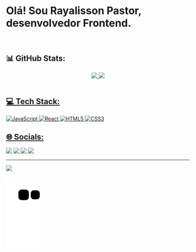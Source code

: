 # Olá! Sou Rayalisson Pastor, desenvolvedor Frontend.

<br>

## 📊 GitHub Stats:


<div align="center">
  <a href="https://github.com/rayalissonp">
  <img height="180em" src="https://github-readme-stats.vercel.app/api?username=rayalissonp&show_icons=true&theme=dracula&include_all_commits=true&count_private=true"/>
  <img height="180em" src="https://github-readme-stats.vercel.app/api/top-langs/?username=rayalissonp&layout=compact&langs_count=7&theme=dracula"/>
</div>
<br>

## 💻 Tech Stack:


![JavaScript](https://img.shields.io/badge/javascript-%23323330.svg?style=for-the-badge&logo=javascript&logoColor=%23F7DF1E) ![React](https://img.shields.io/badge/react-%2320232a.svg?style=for-the-badge&logo=react&logoColor=%2361DAFB) ![HTML5](https://img.shields.io/badge/html5-%23E34F26.svg?style=for-the-badge&logo=html5&logoColor=white) ![CSS3](https://img.shields.io/badge/css3-%231572B6.svg?style=for-the-badge&logo=css3&logoColor=white)

## 🌐 Socials:

<div> 
  <a href="https://www.instagram.com/rayalissonpm/" target="_blank"><img src="https://img.shields.io/badge/-Instagram-%23E4405F?style=for-the-badge&logo=instagram&logoColor=white" target="_blank"></a>
  <a href = "mailto:mrayalisson@gmail.com"><img src="https://img.shields.io/badge/-Gmail-%23333?style=for-the-badge&logo=gmail&logoColor=white" target="_blank"></a>
  <a href="https://www.linkedin.com/in/rayalisson-pastor-de-melo/" target="_blank"><img src="https://img.shields.io/badge/-LinkedIn-%230077B5?style=for-the-badge&logo=linkedin&logoColor=white" target="_blank"></a> 
  <a href="https://www.facebook.com/rayalisson.pastor" target="_blank"><img src="https://img.shields.io/badge/Facebook-1877F2?style=for-the-badge&logo=facebook&logoColor=white" target="_blank"></a>
<br>

---
[![](https://visitcount.itsvg.in/api?id=RayalissonP&icon=0&color=4)](https://visitcount.itsvg.in)


  ![Snake animation](https://github.com/rafaballerini/rafaballerini/blob/output/github-contribution-grid-snake.svg)

</div>
